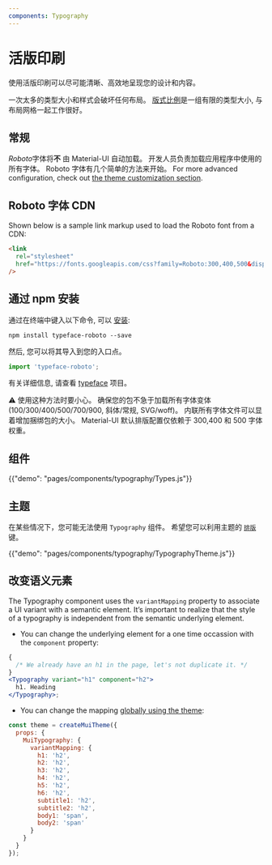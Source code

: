 ```yaml
---
components: Typography
---
```


# 活版印刷

<p class="description">使用活版印刷可以尽可能清晰、高效地呈现您的设计和内容。</p>

一次太多的类型大小和样式会破坏任何布局。 [版式比例](https://material.io/design/typography/#type-scale)是一组有限的类型大小, 与布局网格一起工作很好。

## 常规

*Roboto*字体将**不** 由 Material-UI 自动加载。 开发人员负责加载应用程序中使用的所有字体。 Roboto 字体有几个简单的方法来开始。 For more advanced configuration, check out [the theme customization section](/customization/typography/).

## Roboto 字体 CDN

Shown below is a sample link markup used to load the Roboto font from a CDN:

```html
<link
  rel="stylesheet"
  href="https://fonts.googleapis.com/css?family=Roboto:300,400,500&display=swap"
/>
```

## 通过 npm 安装

通过在终端中键入以下命令, 可以 [安装](https://www.npmjs.com/package/typeface-roboto):

`npm install typeface-roboto --save`

然后, 您可以将其导入到您的入口点。

```js
import 'typeface-roboto';
```

有关详细信息, 请查看 [typeface](https://github.com/KyleAMathews/typefaces/tree/master/packages/roboto) 项目。

⚠️ 使用这种方法时要小心。 确保您的包不急于加载所有字体变体 (100/300/400/500/700/900, 斜体/常规, SVG/woff)。 内联所有字体文件可以显着增加捆绑包的大小。 Material-UI 默认排版配置仅依赖于 300,400 和 500 字体权重。

## 组件

{{"demo": "pages/components/typography/Types.js"}}

## 主题

在某些情况下，您可能无法使用 `Typography` 组件。 希望您可以利用主题的 [`排版`](/customization/default-theme/?expend-path=$.typography) 键。

{{"demo": "pages/components/typography/TypographyTheme.js"}}

## 改变语义元素

The Typography component uses the `variantMapping` property to associate a UI variant with a semantic element. It’s important to realize that the style of a typography is independent from the semantic underlying element.

- You can change the underlying element for a one time occassion with the `component` property:

```jsx
{
  /* We already have an h1 in the page, let's not duplicate it. */
}
<Typography variant="h1" component="h2">
  h1. Heading
</Typography>;
```

- You can change the mapping [globally using the theme](/customization/globals/#default-props):

```js
const theme = createMuiTheme({
  props: {
    MuiTypography: {
      variantMapping: {
        h1: 'h2',
        h2: 'h2',
        h3: 'h2',
        h4: 'h2',
        h5: 'h2',
        h6: 'h2',
        subtitle1: 'h2',
        subtitle2: 'h2',
        body1: 'span',
        body2: 'span'
      }
    }
  }
});
```
